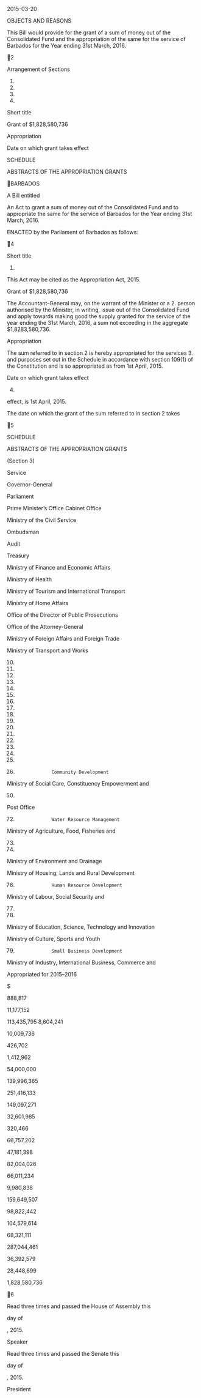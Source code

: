 2015-03-20

OBJECTS AND REASONS

This Bill would provide for the grant of a sum of money out of the Consolidated
Fund and the appropriation of the same for the service of Barbados for the Year
ending 31st March, 2016.

2

Arrangement of Sections

1.

2.

3.

4.

Short title

Grant of $1,828,580,736

Appropriation

Date on which grant takes effect

SCHEDULE

ABSTRACTS OF THE APPROPRIATION GRANTS

BARBADOS

A Bill entitled

An  Act  to  grant  a  sum  of  money  out  of  the  Consolidated  Fund  and  to
appropriate  the  same  for  the  service  of  Barbados  for  the  Year  ending  31st
March, 2016.

ENACTED by the Parliament of Barbados as follows:

4

Short title

1.

This Act may be cited as the Appropriation Act, 2015.

Grant of $1,828,580,736

The  Accountant-General  may,  on  the  warrant  of  the  Minister  or  a
2.
person authorised by the Minister, in writing, issue out of the Consolidated Fund
and apply towards making good the supply granted for the service of the year
ending  the  31st  March,  2016,  a  sum  not  exceeding  in  the  aggregate
$1,8283,580,736.

Appropriation

The sum referred to in section 2 is hereby appropriated for the services
3.
and purposes set out in the Schedule in accordance with section 109(1) of the
Constitution and is so appropriated as from 1st April, 2015.

Date on which grant takes effect

4.
effect, is 1st April, 2015.

The date on which the grant of the sum referred to in section 2 takes

5

SCHEDULE

ABSTRACTS OF THE APPROPRIATION GRANTS

(Section 3)

Service

Governor-General

Parliament

Prime Minister’s Office
Cabinet Office

Ministry of the Civil Service

Ombudsman

Audit

Treasury

Ministry of Finance and Economic Affairs

Ministry of Health

Ministry of Tourism and International Transport

Ministry of Home Affairs

Office of the Director of Public Prosecutions

Office of the Attorney-General

Ministry of Foreign Affairs and Foreign Trade

Ministry of Transport and Works

10.

12.

13.
15.

16.

17.

18.

19.

21.

23.

27.

28.

29.

30.

32.

40.

42.
                     Community Development

Ministry of Social Care, Constituency Empowerment and

50.

Post Office

72.
                     Water Resource Management

Ministry of Agriculture, Food, Fisheries and

73.

75.

Ministry of Environment and Drainage

Ministry of Housing, Lands and Rural Development

76.
                     Human Resource Development

Ministry of Labour, Social Security and

77.

78.

Ministry of Education, Science, Technology and Innovation

Ministry of Culture, Sports and Youth

79.
                     Small Business Development

Ministry of Industry, International Business, Commerce and

Appropriated for
2015–2016

$

888,817

11,177,152

113,435,795
8,604,241

10,009,736

426,702

1,412,962

54,000,000

139,996,365

251,416,133

149,097,271

32,601,985

320,466

66,757,202

47,181,398

82,004,026

66,011,234

9,980,838

159,649,507

98,822,442

104,579,614

68,321,111

287,044,461

36,392,579

28,448,699

1,828,580,736

6

Read three times and passed the House of Assembly this

day of

, 2015.

Speaker

Read three times and passed the Senate this

day of

, 2015.

President

